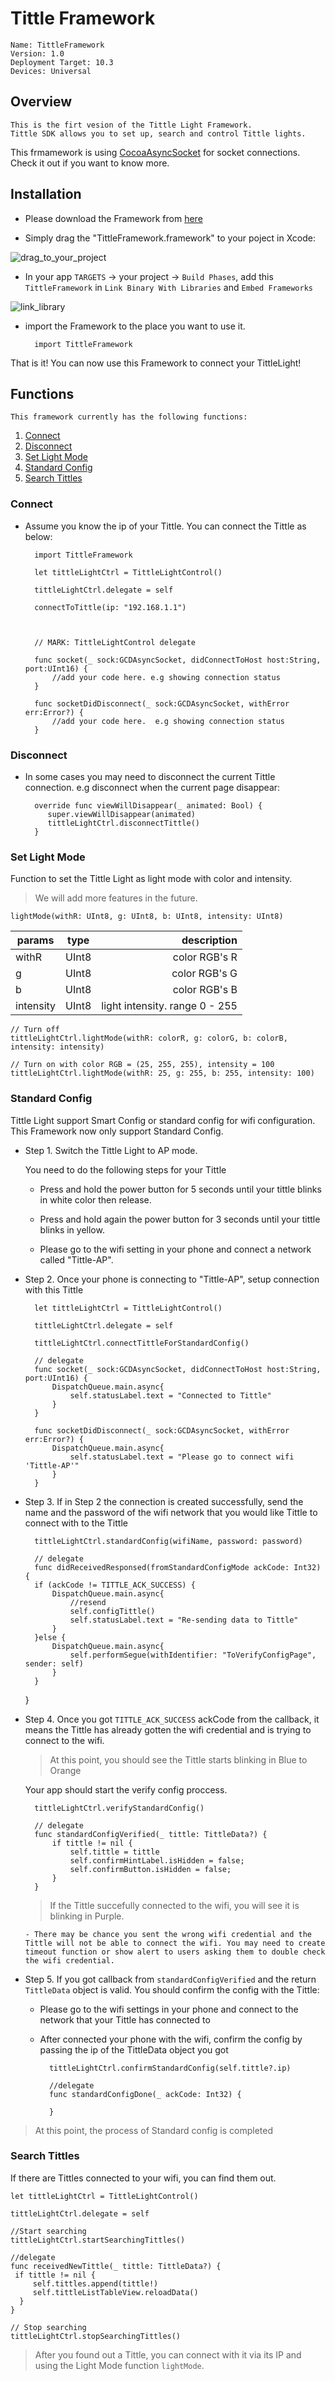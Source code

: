 # Tittle Framework

	Name: TittleFramework
	Version: 1.0
	Deployment Target: 10.3
	Devices: Universal


## Overview

	This is the firt vesion of the Tittle Light Framework.
	Tittle SDK allows you to set up, search and control Tittle lights.

This frmamework is using [CocoaAsyncSocket](https://github.com/robbiehanson/CocoaAsyncSocket) for socket connections. Check it out if you want to know more.

## Installation

- Please download the Framework from [here](https://github.com/clarityhk/tittle-sdk-samples/tree/master/distribution)

- Simply drag the "TittleFramework.framework" to your poject in Xcode:

![drag_to_your_project](https://github.com/clarityhk/tittle-sdk-samples/blob/master/assets/ios/drag_to_your_project.png)

- In your app `TARGETS` -> your project -> `Build Phases`, add this `TittleFramework` in `Link Binary With Libraries` and `Embed Frameworks`

![link_library](https://github.com/clarityhk/tittle-sdk-samples/blob/master/assets/ios/link_library.png)

- import the Framework to the place you want to use it.

		import TittleFramework

That is it! You can now use this Framework to connect your TittleLight!

## Functions

	This framework currently has the following functions:

1. [Connect](#connect)
2. [Disconnect](#disconnect)
3. [Set Light Mode](#lightmode)
4. [Standard Config](#standardconfig)
5. [Search Tittles](#searchtittles)



<span id="connect"></span>
### Connect

- Assume you know the ip of your Tittle. You can connect the Tittle as below:


		import TittleFramework

		let tittleLightCtrl = TittleLightControl()

		tittleLightCtrl.delegate = self

		connectToTittle(ip: "192.168.1.1")



		// MARK: TittleLightControl delegate

	    func socket(_ sock:GCDAsyncSocket, didConnectToHost host:String, port:UInt16) {
	        //add your code here. e.g showing connection status
	    }

	    func socketDidDisconnect(_ sock:GCDAsyncSocket, withError err:Error?) {
	        //add your code here.  e.g showing connection status
	    }


<span id="disconnect"></span>
### Disconnect

- In some cases you may need to disconnect the current Tittle connection. e.g disconnect when the current page disappear:

		override func viewWillDisappear(_ animated: Bool) {
	       super.viewWillDisappear(animated)
	       tittleLightCtrl.disconnectTittle()
	    }

<span id="lightmode"></span>
### Set Light Mode

Function to set the Tittle Light as light mode with color and intensity.
> We will add more features in the future.

	lightMode(withR: UInt8, g: UInt8, b: UInt8, intensity: UInt8)


| params    | type  | description     |
| --------- |:-----:| ---------------:|
| withR     | UInt8 | color RGB's R   |
| g         | UInt8 | color RGB's G   |
| b         | UInt8 | color RGB's B   |
| intensity | UInt8 | light intensity. range 0 - 255 |


	// Turn off
	tittleLightCtrl.lightMode(withR: colorR, g: colorG, b: colorB, intensity: intensity)

	// Turn on with color RGB = (25, 255, 255), intensity = 100
	tittleLightCtrl.lightMode(withR: 25, g: 255, b: 255, intensity: 100)



<span id="standardconfig"></span>
### Standard Config

Tittle Light support Smart Config or standard config for wifi configuration. This Framework now only support Standard Config.

- Step 1. Switch the Tittle Light to AP mode.

	You need to do the following steps for your Tittle

	- Press and hold the power button for 5 seconds until your tittle blinks in white color then release.

	- Press and hold again the power button for 3 seconds until your tittle blinks in yellow.

	- Please go to the wifi setting in your phone and connect a network called "Tittle-AP".

- Step 2. Once your phone is connecting to "Tittle-AP", setup connection with this Tittle

		let tittleLightCtrl = TittleLightControl()

		tittleLightCtrl.delegate = self

		tittleLightCtrl.connectTittleForStandardConfig()

	    // delegate
	    func socket(_ sock:GCDAsyncSocket, didConnectToHost host:String, port:UInt16) {
	        DispatchQueue.main.async{
	            self.statusLabel.text = "Connected to Tittle"
	        }
	    }

	    func socketDidDisconnect(_ sock:GCDAsyncSocket, withError err:Error?) {
	        DispatchQueue.main.async{
	            self.statusLabel.text = "Please go to connect wifi 'Tittle-AP'"
	        }
	    }


- Step 3. If in Step 2 the connection is created successfully,  send the name and the password of the wifi network that you would like Tittle to connect with to the Tittle

		tittleLightCtrl.standardConfig(wifiName, password: password)

		// delegate
		func didReceivedResponsed(fromStandardConfigMode ackCode: Int32) 		{
        if (ackCode != TITTLE_ACK_SUCCESS) {
            DispatchQueue.main.async{
                //resend
                self.configTittle()
                self.statusLabel.text = "Re-sending data to Tittle"
            }
        }else {
            DispatchQueue.main.async{
                self.performSegue(withIdentifier: "ToVerifyConfigPage", sender: self)
            }
        }
    }

- Step 4. Once you got `TITTLE_ACK_SUCCESS` ackCode from the callback, it means the Tittle has already gotten the wifi credential and is trying to connect to the wifi.

	> At this point, you should see the Tittle starts blinking in Blue to Orange

	Your app should start the verify config proccess.

		tittleLightCtrl.verifyStandardConfig()

		// delegate
	    func standardConfigVerified(_ tittle: TittleData?) {
	        if tittle != nil {
	            self.tittle = tittle
	            self.confirmHintLabel.isHidden = false;
	            self.confirmButton.isHidden = false;
	        }
	    }

	 > If the Tittle succefully connected to the wifi, you will see it is blinking in Purple.

	  - There may be chance you sent the wrong wifi credential and the Tittle will not be able to connect the wifi. You may need to create timeout function or show alert to users asking them to double check the wifi credential.

- Step 5. If you got callback from `standardConfigVerified` and the return `TittleData` object is valid. You should confirm the config with the Tittle:
	- Please go to the wifi settings in your phone and connect to the network that your Tittle has connected to

	- After connected your phone with the wifi, confirm the config by passing the ip of the TittleData object you got

			tittleLightCtrl.confirmStandardConfig(self.tittle?.ip)

			//delegate
			func standardConfigDone(_ ackCode: Int32) {

    		}

> At this point, the process of Standard config is completed

<span id="searchtittles"></span>
### Search Tittles

If there are Tittles connected to your wifi, you can find them out.

	let tittleLightCtrl = TittleLightControl()

	tittleLightCtrl.delegate = self

	//Start searching
	tittleLightCtrl.startSearchingTittles()

	//delegate
	func receivedNewTittle(_ tittle: TittleData?) {
	 if tittle != nil {
	     self.tittles.append(tittle!)
	     self.tittleListTableView.reloadData()
	  }
	}

	// Stop searching
	tittleLightCtrl.stopSearchingTittles()

> After you found out a Tittle, you can connect with it via its IP and using the Light Mode function `lightMode`.
